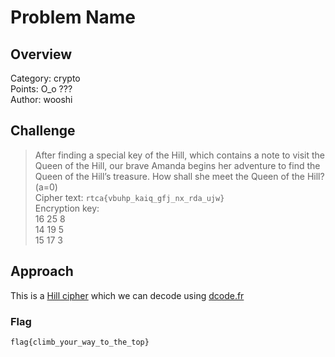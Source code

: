 # Problem Name

## Overview
Category: crypto  
Points: O_o ???  
Author: wooshi  

## Challenge
> After finding a special key of the Hill, which contains a note to visit the Queen of the Hill, our brave Amanda begins her adventure to find the Queen of the Hill’s treasure. How shall she meet the Queen of the Hill? (a=0)  
Cipher text: `rtca{vbuhp_kaiq_gfj_nx_rda_ujw}`  
Encryption key:  
16 25 8  
14 19 5  
15 17 3

## Approach
This is a [Hill cipher](https://en.wikipedia.org/wiki/Hill_cipher) which we can decode using [dcode.fr](https://www.dcode.fr/hill-cipher)

### Flag
`flag{climb_your_way_to_the_top}`
